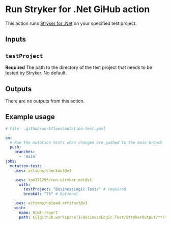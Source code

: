 # Run Stryker for .Net GiHub action

This action runs [Stryker for .Net](https://stryker-mutator.io/docs/stryker-net/introduction/) on your specified test project.

## Inputs

## `testProject`

**Required** The path to the directory of the test project that needs to be tested by Stryker. No default.

## Outputs

There are no outputs from this action.

## Example usage

``` yaml
# File: .github/workflows/mutation-test.yaml

on:
  # Run the mutation tests when changes are pushed to the main branch
  push:
    branches:
      - 'main'
jobs:
  mutation-test:
    uses: actions/checkout@v3

    uses: tom171296/run-stryker-net@v1
      with:
        testProject: "BusinessLogic.Test/" # required
        breakAt: "75" # Optional

    uses: actions/upload-artifact@v3
    with:
      name: html-report
      path: ${{github.workspace}}/BusinessLogic.Test/StrykerOutput/**/**/*.html
```
